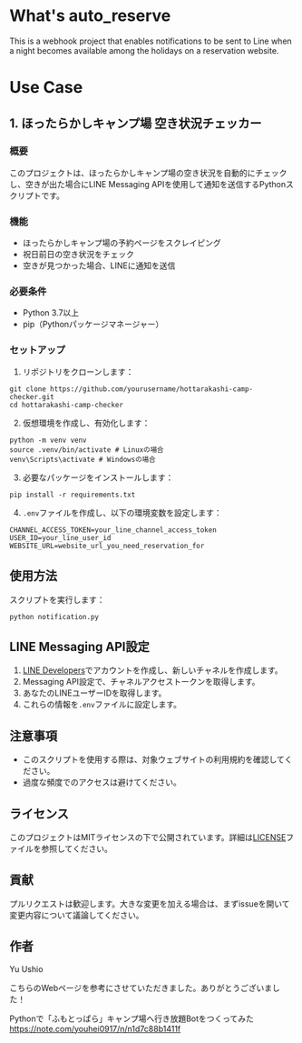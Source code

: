 # What's auto_reserve
This is a webhook project that enables notifications to be sent to Line when a night becomes available among the holidays on a reservation website.

# Use Case
## 1. ほったらかしキャンプ場 空き状況チェッカー

### 概要
このプロジェクトは、ほったらかしキャンプ場の空き状況を自動的にチェックし、空きが出た場合にLINE Messaging APIを使用して通知を送信するPythonスクリプトです。

### 機能
- ほったらかしキャンプ場の予約ページをスクレイピング
- 祝日前日の空き状況をチェック
- 空きが見つかった場合、LINEに通知を送信

### 必要条件
- Python 3.7以上
- pip（Pythonパッケージマネージャー）

### セットアップ
1. リポジトリをクローンします：
```
git clone https://github.com/yourusername/hottarakashi-camp-checker.git
cd hottarakashi-camp-checker
```

2. 仮想環境を作成し、有効化します：
```
python -m venv venv
source .venv/bin/activate # Linuxの場合
venv\Scripts\activate # Windowsの場合
```

3. 必要なパッケージをインストールします：
```
pip install -r requirements.txt
```
4. `.env`ファイルを作成し、以下の環境変数を設定します：
```
CHANNEL_ACCESS_TOKEN=your_line_channel_access_token
USER_ID=your_line_user_id
WEBSITE_URL=website_url_you_need_reservation_for
```
## 使用方法
スクリプトを実行します：
```
python notification.py
```
## LINE Messaging API設定
1. [LINE Developers](https://developers.line.biz/)でアカウントを作成し、新しいチャネルを作成します。
2. Messaging API設定で、チャネルアクセストークンを取得します。
3. あなたのLINEユーザーIDを取得します。
4. これらの情報を`.env`ファイルに設定します。

## 注意事項
- このスクリプトを使用する際は、対象ウェブサイトの利用規約を確認してください。
- 過度な頻度でのアクセスは避けてください。

## ライセンス
このプロジェクトはMITライセンスの下で公開されています。詳細は[LICENSE](LICENSE)ファイルを参照してください。

## 貢献
プルリクエストは歓迎します。大きな変更を加える場合は、まずissueを開いて変更内容について議論してください。

## 作者
Yu Ushio

こちらのWebページを参考にさせていただきました。ありがとうございました！

Pythonで「ふもとっぱら」キャンプ場へ行き放題Botをつくってみた
https://note.com/youhei0917/n/n1d7c88b1411f